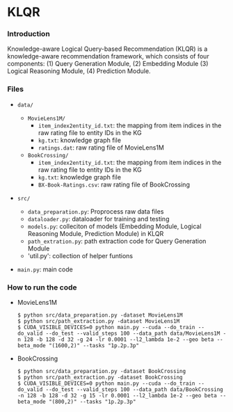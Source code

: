 # KLQR

### Introduction

Knowledge-aware Logical Query-based Recommendation (KLQR) is a knowledge-aware recommendation framework, which consists of four components: (1) Query Generation Module, (2) Embedding Module (3) Logical Reasoning Module, (4) Prediction Module.

### Files

- `data/`
  - `MovieLens1M/`    
    - `item_index2entity_id.txt`: the mapping from item indices in the raw rating file to entity IDs in the KG
    - `kg.txt`: knowledge graph file
	- `ratings.dat`: raw rating file of MovieLens1M
  - `BookCrossing/`
    - `item_index2entity_id.txt`: the mapping from item indices in the raw rating file to entity IDs in the KG
    - `kg.txt`: knowledge graph file
	- `BX-Book-Ratings.csv`: raw rating file of BookCrossing
- `src/`
  - `data_preparation.py`: Proprocess raw data files
  - `dataloader.py`: dataloader for training and testing
  - `models.py`: colleciton of models (Embedding Module, Logical Reasoning Module, Prediction Module) in KLQR
  - `path_extration.py`: path extraction code for Query Generation Module
  - 'util.py': collection of helper funtions
	
- `main.py`: main code
  
### How to run the code

- MovieLens1M  
  ```
  $ python src/data_preparation.py -dataset MovieLens1M
  $ python src/path_extraction.py -dataset MovieLens1M
  $ CUDA_VISIBLE_DEVICES=0 python main.py --cuda --do_train --do_valid --do_test --valid_steps 100 --data_path data/MovieLens1M -n 128 -b 128 -d 32 -g 24 -lr 0.0001 --l2_lambda 1e-2 --geo beta --beta_mode "(1600,2)" --tasks "1p.2p.3p"
  ```

- BookCrossing 
  ```
  $ python src/data_preparation.py -dataset BookCrossing
  $ python src/path_extraction.py -dataset BookCrossing
  $ CUDA_VISIBLE_DEVICES=0 python main.py --cuda --do_train --do_valid --do_test --valid_steps 100 --data_path data/BookCrossing -n 128 -b 128 -d 32 -g 15 -lr 0.0001 --l2_lambda 1e-2 --geo beta --beta_mode "(800,2)" --tasks "1p.2p.3p"
  ```
